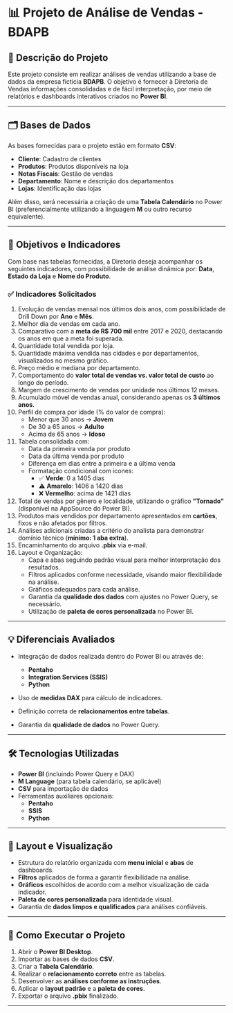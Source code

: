 # 📊 Projeto de Análise de Vendas - BDAPB

## 📌 Descrição do Projeto

Este projeto consiste em realizar análises de vendas utilizando a base de dados da empresa fictícia **BDAPB**. O objetivo é fornecer à Diretoria de Vendas informações consolidadas e de fácil interpretação, por meio de relatórios e dashboards interativos criados no **Power BI**.

---

## 🗂️ Bases de Dados

As bases fornecidas para o projeto estão em formato **CSV**:

- **Cliente**: Cadastro de clientes
- **Produtos**: Produtos disponíveis na loja
- **Notas Fiscais**: Gestão de vendas
- **Departamento**: Nome e descrição dos departamentos
- **Lojas**: Identificação das lojas

Além disso, será necessária a criação de uma **Tabela Calendário** no Power BI (preferencialmente utilizando a linguagem **M** ou outro recurso equivalente).

---

## 🎯 Objetivos e Indicadores

Com base nas tabelas fornecidas, a Diretoria deseja acompanhar os seguintes indicadores, com possibilidade de análise dinâmica por: **Data**, **Estado da Loja** e **Nome do Produto**.

### ✅ Indicadores Solicitados

1. Evolução de vendas mensal nos últimos dois anos, com possibilidade de Drill Down por **Ano** e **Mês**.
2. Melhor dia de vendas em cada ano.
3. Comparativo com a **meta de R$ 700 mil** entre 2017 e 2020, destacando os anos em que a meta foi superada.
4. Quantidade total vendida por loja.
5. Quantidade máxima vendida nas cidades e por departamentos, visualizados no mesmo gráfico.
6. Preço médio e mediana por departamento.
7. Comportamento do **valor total de vendas vs. valor total de custo** ao longo do período.
8. Margem de crescimento de vendas por unidade nos últimos 12 meses.
9. Acumulado móvel de vendas anual, considerando apenas os **3 últimos anos**.
10. Perfil de compra por idade (% do valor de compra):
    - Menor que 30 anos → **Jovem**
    - De 30 a 65 anos → **Adulto**
    - Acima de 65 anos → **Idoso**
11. Tabela consolidada com:
    - Data da primeira venda por produto
    - Data da última venda por produto
    - Diferença em dias entre a primeira e a última venda
    - Formatação condicional com ícones:
      - ✅ **Verde**: 0 a 1405 dias
      - ⚠️ **Amarelo**: 1406 a 1420 dias
      - ❌ **Vermelho**: acima de 1421 dias
12. Total de vendas por gênero e localidade, utilizando o gráfico **"Tornado"** (disponível na AppSource do Power BI).
13. Produtos mais vendidos por departamento apresentados em **cartões**, fixos e não afetados por filtros.
14. Análises adicionais criadas a critério do analista para demonstrar domínio técnico (**mínimo: 1 aba extra**).
15. Encaminhamento do arquivo **.pbix** via e-mail.
16. Layout e Organização:
    - Capa e abas seguindo padrão visual para melhor interpretação dos resultados.
    - Filtros aplicados conforme necessidade, visando maior flexibilidade na análise.
    - Gráficos adequados para cada análise.
    - Garantia da **qualidade dos dados** com ajustes no Power Query, se necessário.
    - Utilização de **paleta de cores personalizada** no Power BI.

---

## 💡 Diferenciais Avaliados

- Integração de dados realizada dentro do Power BI ou através de:
  - **Pentaho**
  - **Integration Services (SSIS)**
  - **Python**
  
- Uso de **medidas DAX** para cálculo de indicadores.
- Definição correta de **relacionamentos entre tabelas**.
- Garantia da **qualidade de dados** no Power Query.

---

## 🛠️ Tecnologias Utilizadas

- **Power BI** (incluindo Power Query e DAX)
- **M Language** (para tabela calendário, se aplicável)
- **CSV** para importação de dados
- Ferramentas auxiliares opcionais:
  - **Pentaho**
  - **SSIS**
  - **Python**

---

## 🎨 Layout e Visualização

- Estrutura do relatório organizada com **menu inicial** e **abas** de dashboards.
- **Filtros** aplicados de forma a garantir flexibilidade na análise.
- **Gráficos** escolhidos de acordo com a melhor visualização de cada indicador.
- **Paleta de cores personalizada** para identidade visual.
- Garantia de **dados limpos e qualificados** para análises confiáveis.

---

## 🚀 Como Executar o Projeto

1. Abrir o **Power BI Desktop**.
2. Importar as bases de dados **CSV**.
3. Criar a **Tabela Calendário**.
4. Realizar o **relacionamento correto** entre as tabelas.
5. Desenvolver as **análises conforme as instruções**.
6. Aplicar o **layout padrão** e a **paleta de cores**.
7. Exportar o arquivo **.pbix** finalizado.

---
